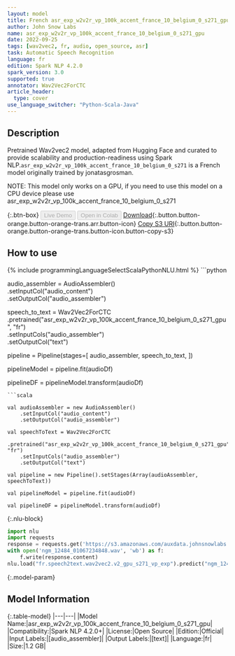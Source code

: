 ```yaml
---
layout: model
title: French asr_exp_w2v2r_vp_100k_accent_france_10_belgium_0_s271_gpu TFWav2Vec2ForCTC for GPU from jonatasgrosman
author: John Snow Labs
name: asr_exp_w2v2r_vp_100k_accent_france_10_belgium_0_s271_gpu
date: 2022-09-25
tags: [wav2vec2, fr, audio, open_source, asr]
task: Automatic Speech Recognition
language: fr
edition: Spark NLP 4.2.0
spark_version: 3.0
supported: true
annotator: Wav2Vec2ForCTC
article_header:
  type: cover
use_language_switcher: "Python-Scala-Java"
---
```


## Description

Pretrained Wav2vec2  model, adapted from Hugging Face and curated to provide scalability and production-readiness using Spark NLP.`asr_exp_w2v2r_vp_100k_accent_france_10_belgium_0_s271` is a French model originally trained by jonatasgrosman.

NOTE: This model only works on a GPU, if you need to use this model on a CPU device please use asr_exp_w2v2r_vp_100k_accent_france_10_belgium_0_s271

{:.btn-box}
<button class="button button-orange" disabled>Live Demo</button>
<button class="button button-orange" disabled>Open in Colab</button>
[Download](https://s3.amazonaws.com/auxdata.johnsnowlabs.com/public/models/asr_exp_w2v2r_vp_100k_accent_france_10_belgium_0_s271_gpu_fr_4.2.0_3.0_1664097959430.zip){:.button.button-orange.button-orange-trans.arr.button-icon}
[Copy S3 URI](s3://auxdata.johnsnowlabs.com/public/models/asr_exp_w2v2r_vp_100k_accent_france_10_belgium_0_s271_gpu_fr_4.2.0_3.0_1664097959430.zip){:.button.button-orange.button-orange-trans.button-icon.button-copy-s3}

## How to use



<div class="tabs-box" markdown="1">
{% include programmingLanguageSelectScalaPythonNLU.html %}
```python

audio_assembler = AudioAssembler() \
    .setInputCol("audio_content") \
    .setOutputCol("audio_assembler")

speech_to_text = Wav2Vec2ForCTC \
    .pretrained("asr_exp_w2v2r_vp_100k_accent_france_10_belgium_0_s271_gpu", "fr")\
    .setInputCols("audio_assembler") \
    .setOutputCol("text")

pipeline = Pipeline(stages=[
  audio_assembler,
  speech_to_text,
])

pipelineModel = pipeline.fit(audioDf)

pipelineDF = pipelineModel.transform(audioDf)
```
```scala

val audioAssembler = new AudioAssembler()
    .setInputCol("audio_content") 
    .setOutputCol("audio_assembler")

val speechToText = Wav2Vec2ForCTC
    .pretrained("asr_exp_w2v2r_vp_100k_accent_france_10_belgium_0_s271_gpu", "fr")
    .setInputCols("audio_assembler") 
    .setOutputCol("text") 

val pipeline = new Pipeline().setStages(Array(audioAssembler, speechToText))

val pipelineModel = pipeline.fit(audioDf)

val pipelineDF = pipelineModel.transform(audioDf)

```


{:.nlu-block}
```python
import nlu
import requests
response = requests.get('https://s3.amazonaws.com/auxdata.johnsnowlabs.com/public/resources/en/audio/samples/wavs/ngm_12484_01067234848.wav')
with open('ngm_12484_01067234848.wav', 'wb') as f:
    f.write(response.content)
nlu.load("fr.speech2text.wav2vec2.v2_gpu_s271_vp_exp").predict("ngm_12484_01067234848.wav")
```


{:.model-param}
## Model Information

{:.table-model}
|---|---|
|Model Name:|asr_exp_w2v2r_vp_100k_accent_france_10_belgium_0_s271_gpu|
|Compatibility:|Spark NLP 4.2.0+|
|License:|Open Source|
|Edition:|Official|
|Input Labels:|[audio_assembler]|
|Output Labels:|[text]|
|Language:|fr|
|Size:|1.2 GB|